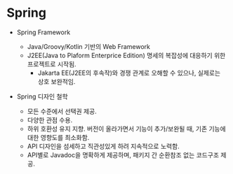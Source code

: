 # Spring

* Spring Framework
  * Java/Groovy/Kotlin 기반의 Web Framework
  * J2EE(Java to Plaform Enterprice Edition) 명세의 복잡성에 대응하기 위한 프로젝트로 시작됨.
    * Jakarta EE(J2EE의 후속작)와 경쟁 관계로 오해할 수 있으나, 실제로는 상호 보완적임.

* Spring 디자인 철학
  * 모든 수준에서 선택권 제공.
  * 다양한 관점 수용.
  * 하위 호환성 유지 지향. 버전이 올라가면서 기능이 추가/보완될 때, 기존 기능에 대한 영향도를 최소화함.
  * API 디자인을 섬세하고 직관성있게 하려 지속적으로 노력함.
  * API별로 Javadoc을 명확하게 제공하며, 패키지 간 순환참조 없는 코드구조 제공.
